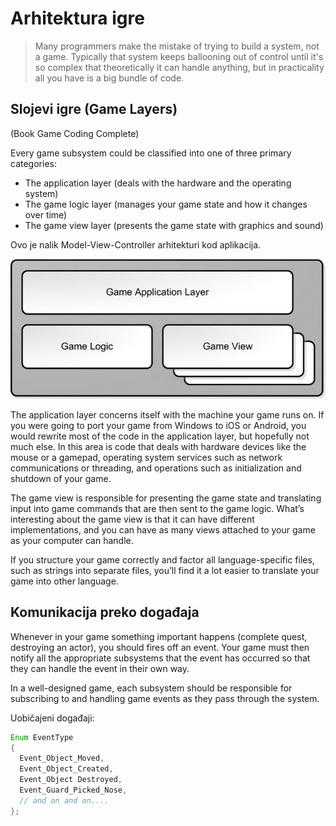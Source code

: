 # Arhitektura igre

>Many programmers make the mistake of trying to build a system, not a game. Typically that system keeps ballooning out of control until it's so complex that theoretically it can handle anything, but in practicality all you have is a big bundle of code.

## Slojevi igre (Game Layers)
(Book Game Coding Complete)

Every game subsystem could be classified into one of three primary categories:

* The application layer (deals with the hardware and the operating system)
* The game logic layer (manages your game state and how it changes over time)
* The game view layer (presents the game state with graphics and sound)

Ovo je nalik Model-View-Controller arhitekturi kod aplikacija.

![arhitektura-igre](slike/arhitektura-igre.png?row=true)

The application layer concerns itself with the machine your game runs on. If you were going to port your game from Windows to iOS or Android, you would rewrite most of the code in the application layer, but hopefully not much else. In this area is code that deals with hardware devices like the mouse or a gamepad, operating system services such as network communications or threading, and operations such as initialization and shutdown of your game.

The game view is responsible for presenting the game state and translating input into game commands that are then sent to the game logic. What’s interesting about the game view is that it can have different implementations, and you can have as many views attached to your game as your computer can handle.

If you structure your game correctly and factor all language-specific files, such as strings into separate files, you’ll find it a lot easier to translate your game into other language.

## Komunikacija preko događaja

Whenever in your game something important happens (complete quest, destroying an actor), you should fires off an event. Your game must then notify all the appropriate subsystems that the event has occurred so that they can handle the event in their own way.

In a well-designed game, each subsystem should be responsible for subscribing to and handling game events as they pass through the system.

Uobičajeni događaji:

```java
Enum EventType
{
  Event_Object_Moved,
  Event_Object_Created,
  Event_Object Destroyed,
  Event_Guard_Picked_Nose,
  // and on and on....
};
```
